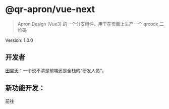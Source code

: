 # @qr-apron/vue-next

> Apron Design (Vue3) 的一个分支组件，用于在页面上生产一个 qrcode 二维码

Version: 1.0.0

## 开发者
[田昊天](https://www.mitkimi.com/about)：一个说不清是前端还是全栈的“研发人员”。

## 新功能开发：
前往 []() 